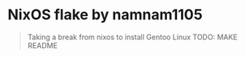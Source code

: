 # NixOS flake by namnam1105

> Taking a break from nixos to install Gentoo Linux
> TODO: MAKE README
